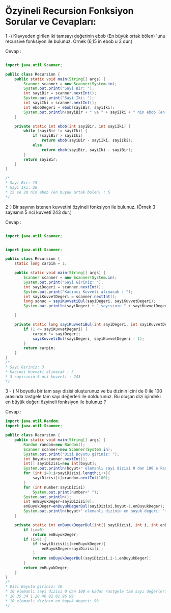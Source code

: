 # Özyineli Recursion Fonksiyon Sorular ve Cevapları:

1 -)  Klavyeden girilen iki tamsayı değerinin ebob (En büyük ortak bölen) 'unu recursive fonksiyon ile bulunuz. Örnek (6,15 in ebob u 3 dur.)

Cevap : 

```java

import java.util.Scanner;

public class Recursion {
    public static void main(String[] args) {
        Scanner scanner = new Scanner(System.in);
        System.out.print("Sayi Bir: ");
        int sayiBir = scanner.nextInt();
        System.out.print("Sayi Iki: ");
        int sayiIki = scanner.nextInt();
        int ebobDegeri = ebob(sayiBir, sayiIki);
        System.out.println(sayiBir + " ve " + sayiIki + " nin ebob (en buyuk ortak bolen) : " + ebobDegeri);
    }

    private static int ebob(int sayiBir, int sayiIki) {
        while (sayiBir != sayiIki) {
            if (sayiBir > sayiIki)
                return ebob(sayiBir - sayiIki, sayiIki);
            else
                return ebob(sayiBir, sayiIki - sayiBir);
        }
        return sayiBir;
    }
}

/*
* Sayi Bir: 15
* Sayi Iki: 20
* 15 ve 20 nin ebob (en buyuk ortak bolen) : 5
*/
```

2-) Bir sayının istenen kuvvetini özyineli fonksiyon ile bulunuz. (Örnek 3 sayısının 5 nci kuvveti 243 dur.)

Cevap : 

```java

import java.util.Scanner;


import java.util.Scanner;

public class Recursion {
    static long carpim = 1;

    public static void main(String[] args) {
        Scanner scanner = new Scanner(System.in);
        System.out.print("Sayi Giriniz: ");
        int sayiDegeri = scanner.nextInt();
        System.out.print("Kacıncı Kuvveti alınacak : ");
        int sayiKuvvetDegeri = scanner.nextInt();
        long sonuc = sayiKuvvetiBul(sayiDegeri, sayiKuvvetDegeri);
        System.out.println(sayiDegeri + " sayısının " + sayiKuvvetDegeri + " nci kuvveti : " + sonuc);

    }

    private static long sayiKuvvetiBul(int sayiDegeri, int sayiKuvvetDegeri) {
        if (1 <= sayiKuvvetDegeri) {
            carpim *= sayiDegeri;
            sayiKuvvetiBul(sayiDegeri, sayiKuvvetDegeri - 1);
        }
        return carpim;
    }
}
/*
* Sayi Giriniz: 3
* Kacıncı Kuvveti alınacak : 5
* 3 sayısının 5 nci kuvveti : 243
*/
```

3 - ) N boyutlu bir tam sayı dizisi oluşturunuz ve bu dizinin içini de 0 ile 100 arasında rastgele tam sayi değerleri ile doldurunuz. Bu oluşan dizi içindeki en büyük değeri özyineli fonksiyon ile bulunuz ? 

Cevap : 

```java
import java.util.Random;
import java.util.Scanner;

public class Recursion {
    public static void main(String[] args) {
        Random random=new Random();
        Scanner scanner=new Scanner(System.in);
        System.out.print("Dizi Boyutu giriniz: ");
        int boyut=scanner.nextInt();
        int[] sayiDizisi=new int[boyut];
        System.out.println(boyut+" elemanlı sayi dizisi 0 dan 100 e kadar rastgele tam sayı değerleri ile doldurulacak.");
        for (int i=0;i<sayiDizisi.length;i++){
            sayiDizisi[i]=random.nextInt(100);
        }
        for (int number:sayiDizisi)
            System.out.print(number+" ");
        System.out.println();
        int enBuyukDeger=sayiDizisi[0];
        enBuyukDeger=enBuyukDegerBul(sayiDizisi,boyut-1,enBuyukDeger);
        System.out.println(boyut+" elemanlı dizinin en buyuk degeri: "+enBuyukDeger);
    }

    private static int enBuyukDegerBul(int[] sayiDizisi, int i, int enBuyukDeger) {
        if (i==0)
            return enBuyukDeger;
        if (i>0) {
            if (sayiDizisi[i]>enBuyukDeger){
                enBuyukDeger=sayiDizisi[i];
            }
            return enBuyukDegerBul(sayiDizisi,i-1,enBuyukDeger);
        }
        return enBuyukDeger;
    }
}
/*
* Dizi Boyutu giriniz: 10
* 10 elemanlı sayi dizisi 0 dan 100 e kadar rastgele tam sayı değerleri ile doldurulacak.
* 10 35 34 1 20 46 82 81 96 99 
* 10 elemanlı dizinin en buyuk degeri: 99
*/
```

